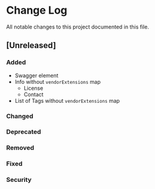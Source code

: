 # Change Log
All notable changes to this project documented in this file.

## [Unreleased]
### Added
- Swagger element
- Info without `vendorExtensions` map
  - License 
  - Contact
- List of Tags without `vendorExtensions` map
### Changed
### Deprecated
### Removed
### Fixed
### Security